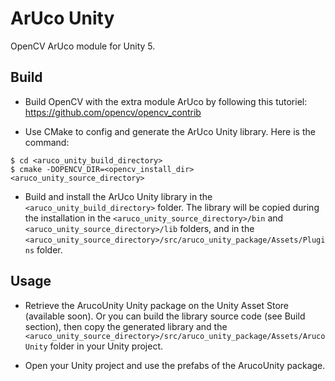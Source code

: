 # ArUco Unity

OpenCV ArUco module for Unity 5.

## Build

- Build OpenCV with the extra module ArUco by following this tutoriel: https://github.com/opencv/opencv_contrib

- Use CMake to config and generate the ArUco Unity library. Here is the command:

```
$ cd <aruco_unity_build_directory>
$ cmake -DOPENCV_DIR=<opencv_install_dir> <aruco_unity_source_directory>
```

- Build and install the ArUco Unity library in the `<aruco_unity_build_directory>` folder. The library will be copied during the installation in the `<aruco_unity_source_directory>/bin` and `<aruco_unity_source_directory>/lib` folders, and in the `<aruco_unity_source_directory>/src/aruco_unity_package/Assets/Plugins` folder.


## Usage

- Retrieve the ArucoUnity Unity package on the Unity Asset Store (available soon). Or you can build the library source code (see Build section), then copy the generated library and the `<aruco_unity_source_directory>/src/aruco_unity_package/Assets/ArucoUnity` folder in your Unity project.

- Open your Unity project and use the prefabs of the ArucoUnity package.
